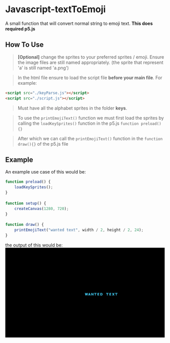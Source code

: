 # Javascript-textToEmoji

A small function that will convert normal string to emoji text.
**This does required p5.js**

## How To Use

>**[Optional]** change the sprites to your preferred sprites / emoji. Ensure the image files are still named appropriately. (the sprite that represent 'a' is still named 'a.png')

>In the html file ensure to load the script file **before your main file**. For example:
```html
<script src="./keyParse.js"></script>
<script src="./script.js"></script>
```

>Must have all the alphabet sprites in the folder **keys**.

>To use the ```printEmojiText()``` function we must first load the sprites by calling the ```loadKeySprites()``` function in the p5.js ```function preload(){}```

>After which we can call the ```printEmojiText()``` function in the ```function draw(){}``` of the p5.js file

## Example

An example use case of this would be:
```javascript
function preload() {
    loadKeySprites();
}

function setup() {
    createCanvas(1280, 720);
}

function draw() {
    printEmojiText("wanted text", width / 2, height / 2, 24);
}
```
 the output of this would be:
 ![](example.png)
